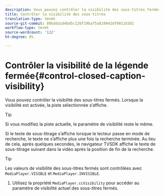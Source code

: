 ```yaml
---
description: Vous pouvez contrôler la visibilité des sous-titres fermés. Lorsque la visibilité est activée, la piste sélectionnée s’affiche.
title: Contrôler la visibilité des sous-titres
translation-type: tm+mt
source-git-commit: 89bdda1d4bd5c126f19ba75a819942df901183d1
workflow-type: tm+mt
source-wordcount: '122'
ht-degree: 0%

---
```



# Contrôler la visibilité de la légende fermée{#control-closed-caption-visibility}

Vous pouvez contrôler la visibilité des sous-titres fermés. Lorsque la visibilité est activée, la piste sélectionnée s’affiche.

>[!TIP]
>
>Si vous modifiez la piste actuelle, le paramètre de visibilité reste le même.

Si le texte de sous-titrage s’affiche lorsque le lecteur passe en mode de recherche, le texte ne s’affiche plus une fois la recherche terminée. Au lieu de cela, après quelques secondes, le navigateur TVSDK affiche le texte de sous-titrage suivant dans la vidéo après la position de fin de la recherche.

>[!TIP]
>
>Les valeurs de visibilité des sous-titres fermés sont contrôlées avec `MediaPlayer.VISIBLE` et `MediaPlayer.INVISIBLE`.

1. Utilisez la propriété `MediaPlayer.ccVisibility` pour accéder au paramètre de visibilité actuel des sous-titres fermés.

